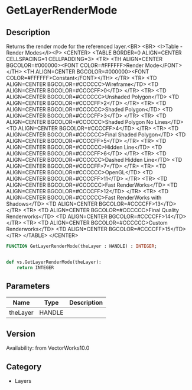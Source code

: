 # GetLayerRenderMode

## Description
Returns the render mode for the referenced layer.&lt;BR&gt;
&lt;BR&gt;
&lt;I&gt;Table - Render Modes&lt;/I&gt;&lt;P&gt;
&lt;CENTER&gt;
&lt;TABLE BORDER=0 ALIGN=CENTER CELLSPACING=1 CELLPADDING=3&gt;
  &lt;TR&gt; 
	&lt;TH ALIGN=CENTER BGCOLOR=#000000&gt;&lt;FONT COLOR=#FFFFFF&gt;Render Mode&lt;/FONT&gt;&lt;/TH&gt;
	&lt;TH ALIGN=CENTER BGCOLOR=#000000&gt;&lt;FONT COLOR=#FFFFFF&gt;Constant&lt;/FONT&gt;&lt;/TH&gt;
  &lt;/TR&gt;
  &lt;TR&gt; 
	&lt;TD ALIGN=CENTER BGCOLOR=#CCCCCC&gt;Wireframe&lt;/TD&gt;
	&lt;TD ALIGN=CENTER BGCOLOR=#CCCCFF&gt;0&lt;/TD&gt;
  &lt;/TR&gt;
  &lt;TR&gt; 
	&lt;TD ALIGN=CENTER BGCOLOR=#CCCCCC&gt;Unshaded Polygon&lt;/TD&gt;
	&lt;TD ALIGN=CENTER BGCOLOR=#CCCCFF&gt;2&lt;/TD&gt;
  &lt;/TR&gt;
  &lt;TR&gt; 
	&lt;TD ALIGN=CENTER BGCOLOR=#CCCCCC&gt;Shaded Polygon&lt;/TD&gt;
	&lt;TD ALIGN=CENTER BGCOLOR=#CCCCFF&gt;3&lt;/TD&gt;
  &lt;/TR&gt;
  &lt;TR&gt; 
	&lt;TD ALIGN=CENTER BGCOLOR=#CCCCCC&gt;Shaded Polygon No Lines&lt;/TD&gt;
	&lt;TD ALIGN=CENTER BGCOLOR=#CCCCFF&gt;4&lt;/TD&gt;
  &lt;/TR&gt;
  &lt;TR&gt; 
	&lt;TD ALIGN=CENTER BGCOLOR=#CCCCCC&gt;Final Shaded Polygon&lt;/TD&gt;
	&lt;TD ALIGN=CENTER BGCOLOR=#CCCCFF&gt;5&lt;/TD&gt;
  &lt;/TR&gt;
  &lt;TR&gt; 
	&lt;TD ALIGN=CENTER BGCOLOR=#CCCCCC&gt;Hidden Line&lt;/TD&gt;
	&lt;TD ALIGN=CENTER BGCOLOR=#CCCCFF&gt;6&lt;/TD&gt;
  &lt;/TR&gt;
  &lt;TR&gt; 
	&lt;TD ALIGN=CENTER BGCOLOR=#CCCCCC&gt;Dashed Hidden Line&lt;/TD&gt;
	&lt;TD ALIGN=CENTER BGCOLOR=#CCCCFF&gt;7&lt;/TD&gt;
  &lt;/TR&gt;
  &lt;TR&gt; 
	&lt;TD ALIGN=CENTER BGCOLOR=#CCCCCC&gt;OpenGL&lt;/TD&gt;
	&lt;TD ALIGN=CENTER BGCOLOR=#CCCCFF&gt;11&lt;/TD&gt;
  &lt;/TR&gt;
  &lt;TR&gt; 
	&lt;TD ALIGN=CENTER BGCOLOR=#CCCCCC&gt;Fast RenderWorks&lt;/TD&gt;
	&lt;TD ALIGN=CENTER BGCOLOR=#CCCCFF&gt;12&lt;/TD&gt;
  &lt;/TR&gt;
  &lt;TR&gt; 
	&lt;TD ALIGN=CENTER BGCOLOR=#CCCCCC&gt;Fast RenderWorks with Shadows&lt;/TD&gt;
	&lt;TD ALIGN=CENTER BGCOLOR=#CCCCFF&gt;13&lt;/TD&gt;
  &lt;/TR&gt;
  &lt;TR&gt; 
	&lt;TD ALIGN=CENTER BGCOLOR=#CCCCCC&gt;Final Quality Renderworks&lt;/TD&gt;
	&lt;TD ALIGN=CENTER BGCOLOR=#CCCCFF&gt;14&lt;/TD&gt;
  &lt;/TR&gt;
  &lt;TR&gt; 
	&lt;TD ALIGN=CENTER BGCOLOR=#CCCCCC&gt;Custom Renderworks&lt;/TD&gt;
	&lt;TD ALIGN=CENTER BGCOLOR=#CCCCFF&gt;15&lt;/TD&gt;
  &lt;/TR&gt;
&lt;/TABLE&gt;
&lt;/CENTER&gt;


```pascal
FUNCTION GetLayerRenderMode(theLayer : HANDLE) : INTEGER;
```

```python

def vs.GetLayerRenderMode(theLayer):
    return INTEGER
```

## Parameters
|Name|Type|Description|
|---|---|---|
|theLayer|HANDLE||

## Version
Availability: from VectorWorks10.0
## Category
* Layers

